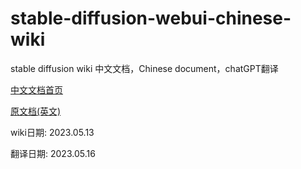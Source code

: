 # stable-diffusion-webui-chinese-wiki

stable diffusion wiki 中文文档，Chinese document，chatGPT翻译

[中文文档首页](Home.md)

[原文档(英文)](https://github.com/AUTOMATIC1111/stable-diffusion-webui/wiki)

wiki日期: 2023.05.13

翻译日期: 2023.05.16
